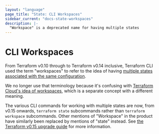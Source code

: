 ```yaml
---
layout: "language"
page_title: "State: CLI Workspaces"
sidebar_current: "docs-state-workspaces"
description: |-
  "Workspace" is a deprecated name for having multiple states
---
```


# CLI Workspaces

From Terraform v0.10 through to Terraform v0.14 inclusive, Terraform CLI used
the term "workspaces" to refer to the idea of having
[multiple states associated with the same configuration](multiple.html).

We no longer use that terminology because it's confusing with
[Terraform Cloud's idea of workspaces](/docs/cloud/workspaces/), which is a
separate concept with a different meaning.

The various CLI commands for working with multiple states are now, from
v0.15 onwards, `terraform state` subcommands rather than `terraform workspace`
subcommands. Other mentions of "Workspace" in the product have similarly been
replaced by mentions of "state" instead.
See [the Terraform v0.15 upgrade guide](https://www.terraform.io/upgrade-guides/0-15.html)
for more information.
